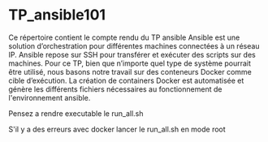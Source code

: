 # TP_ansible101
Ce répertoire contient le compte rendu du TP ansible 
Ansible est une solution d’orchestration pour différentes machines connectées à un réseau IP. Ansible repose sur SSH pour transférer et exécuter des scripts sur des machines.
Pour ce TP, bien que n’importe quel type de système pourrait être utilisé, nous basons notre travail sur des conteneurs Docker comme cible d’exécution.
La création de containers Docker est automatisée et génère les différents fichiers nécessaires au fonctionnement de l'environnement ansible.

Pensez a rendre executable le run_all.sh

S'il y a des erreurs avec docker lancer le run_all.sh en mode root
